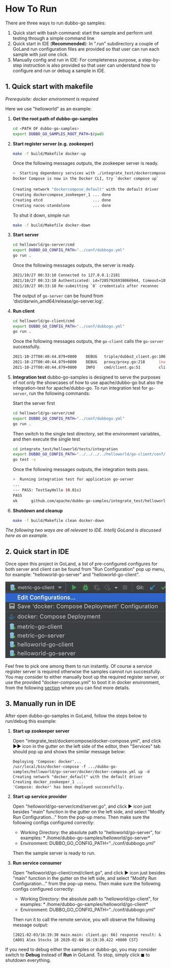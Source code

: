 # How To Run

There are three ways to run dubbo-go samples:

1. Quick start with bash command: start the sample and perform unit testing through a simple command line
2. Quick start in IDE (**Recommended**): In ".run" subdirectory a couple of GoLand run configuration files are provided so that user can run each sample with just one click.
3. Manually config and run in IDE: For completeness purpose, a step-by-step instruction is also provided so that user can understand how to configure and run or debug a sample in IDE.

## 1. Quick start with makefile

*Prerequisite: docker environment is required*

Here we use "helloworld" as an example:

1. **Get the root path of dubbo-go-samples**

   ```bash
   cd <PATH OF dubbo-go-samples>
   export DUBBO_GO_SAMPLES_ROOT_PATH=$(pwd)
   ```

2. **Start register server (e.g. zookeeper)**

   ```bash
   make -f build/Makefile docker-up 
   ```

   Once the following messages outputs, the zookeeper server is ready.

   ```bash
   >  Starting dependency services with ./integrate_test/dockercompose/docker-compose.yml
   Docker Compose is now in the Docker CLI, try `docker compose up`
   
   Creating network "dockercompose_default" with the default driver
   Creating dockercompose_zookeeper_1 ... done
   Creating etcd                      ... done
   Creating nacos-standalone          ... done
   ```

   To shut it down, simple run

   ```bash
   make -f build/Makefile docker-down
   ```

3. **Start server**

    ```bash
    cd helloworld/go-server/cmd
    export DUBBO_GO_CONFIG_PATH="../conf/dubbogo.yml"
    go run .
    ```

   Once the following messages outputs, the server is ready.

   ```bash
   2021/10/27 00:33:10 Connected to 127.0.0.1:2181
   2021/10/27 00:33:10 Authenticated: id=72057926938066944, timeout=10000
   2021/10/27 00:33:10 Re-submitting `0` credentials after reconnec
   ```

   The output of `go-server` can be found from 'dist/darwin_amd64/release/go-server.log'.

4. **Run client**

    ```bash
   cd helloworld/go-client/cmd
   export DUBBO_GO_CONFIG_PATH="../conf/dubbogo.yml"
   go run .
   ```

   Once the following messages outputs, the `go-client` calls the `go-server` successfully.

   ```bash
   2021-10-27T00:40:44.879+0800    DEBUG   triple/dubbo3_client.go:106     TripleClient.Invoke: get reply = name:"Hello laurence" id:"12345" age:21 
   2021-10-27T00:40:44.879+0800    DEBUG   proxy/proxy.go:218      [makeDubboCallProxy] result: name:"Hello laurence" id:"12345" age:21 , err: <nil>
   2021-10-27T00:40:44.879+0800    INFO    cmd/client.go:51        client response result: name:"Hello laurence" id:"12345" age:21
   ```

5. **Integration test**
   dubbo-go-samples is designed to serve the purposes of not only the showcases of how to use apache/dubbo-go but also the integration-test for apache/dubbo-go. To run integration test for `go-server`, run the following commands:

   Start the server first

   ```bash
   cd helloworld/go-server/cmd
   export DUBBO_GO_CONFIG_PATH="../conf/dubbogo.yml"
   go run .
   ```

   Then switch to the single test directory, set the environment variables, and then execute the single test

   ```bash
   cd integrate_test/helloworld/tests/integration
   export DUBBO_GO_CONFIG_PATH="../../../../helloworld/go-client/conf/dubbogo.yml"
   go test -v
   ```

   Once the following messages outputs, the integration tests pass.

   ```bash
   >  Running integration test for application go-server
   ...
   --- PASS: TestSayHello (0.01s)
   PASS
   ok      github.com/apache/dubbo-go-samples/integrate_test/helloworld/tests/integration  0.119s
   ```

6. **Shutdown and cleanup**

   ```bash
   make -f build/Makefile clean docker-down
   ```

*The following two ways are all relevant to IDE. Intellij GoLand is discussed here as an example.*

## 2. Quick start in IDE

Once open this project in GoLand, a list of pre-configured configures for both server and client can be found from "Run Configuration" pop up menu, for example: "helloworld-go-server" and "helloworld-go-client".

![run-configuration.png](.images/run-configurations.png)

Feel free to pick one among them to run instantly. Of course a service register server is required otherwise the samples cannot run successfully. You may consider to either manually boot up the required register server, or use the provided "docker-compose.yml" to boot it in docker environment, from the following [section](#3-manually-run-in-ide) where you can find more details.

## 3. Manually run in IDE

After open dubbo-go-samples in GoLand, follow the steps below to run/debug this
example:

1. **Start up zookeeper server**

   Open "integrate_test/dockercompose/docker-compose.yml", and click ▶︎▶︎ icon in the gutter on the left side of the
   editor, then "Services" tab should pop up and shows the similar message below:

   ```log
   Deploying 'Compose: docker'...
   /usr/local/bin/docker-compose -f .../dubbo-go-samples/helloworld/go-server/docker/docker-compose.yml up -d
   Creating network "docker_default" with the default driver
   Creating docker_zookeeper_1 ...
   'Compose: docker' has been deployed successfully.
   ```

2. **Start up service provider**

   Open "helloworld/go-server/cmd/server.go", and click ▶︎ icon just besides "main" function in the gutter on the left
   side, and select "Modify Run Configuration..." from the pop-up menu. Then make sure the following configs configured
   correctly:
    * Working Directory: the absolute path to "helloworld/go-server", for examples: *
      /home/dubbo-go-samples/helloworld/go-server*
    * Environment: DUBBO_GO_CONFIG_PATH="../conf/dubbogo.yml"

   Then the sample server is ready to run.

3. **Run service consumer**

   Open "helloworld/go-client/cmd/client.go", and click ▶︎ icon just besides "main" function in the gutter on the left
   side, and select "Modify Run Configuration..." from the pop-up menu. Then make sure the following configs configured
   correctly:
    * Working Directory: the absolute path to "helloworld/go-client", for examples: *
      /home/dubbo-go-samples/helloworld/go-client*
    * Environment: DUBBO_GO_CONFIG_PATH="../conf/dubbogo.yml"

   Then run it to call the remote service, you will observe the following message output:

   ```log
   [2021-02-03/16:19:30 main.main: client.go: 66] response result: &{A001 Alex Stocks 18 2020-02-04 16:19:30.422 +0800 CST}
   ```

If you need to debug either the samples or dubbo-go, you may consider switch to **Debug** instead of **Run** in GoLand. To stop, simply click ◼︎ to shutdown everything.
